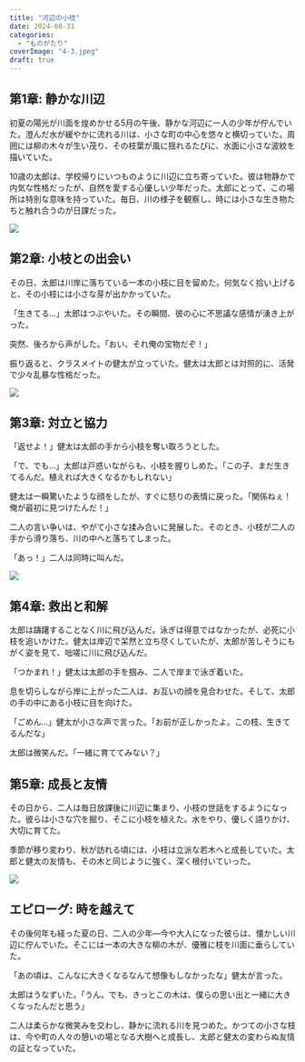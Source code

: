 ```yaml
---
title: "河辺の小枝"
date: 2024-08-31
categories: 
  - "ものがたり"
coverImage: "4-3.jpeg"
draft: true
---
```


## 第1章: 静かな川辺

初夏の陽光が川面を煌めかせる5月の午後、静かな河辺に一人の少年が佇んでいた。澄んだ水が緩やかに流れる川は、小さな町の中心を悠々と横切っていた。周囲には柳の木々が生い茂り、その枝葉が風に揺れるたびに、水面に小さな波紋を描いていた。

10歳の太郎は、学校帰りにいつものように川辺に立ち寄っていた。彼は物静かで内気な性格だったが、自然を愛する心優しい少年だった。太郎にとって、この場所は特別な意味を持っていた。毎日、川の様子を観察し、時には小さな生き物たちと触れ合うのが日課だった。

![](images/1-3-1024x585.jpeg)

## 第2章: 小枝との出会い

その日、太郎は川岸に落ちている一本の小枝に目を留めた。何気なく拾い上げると、その小枝には小さな芽が出かかっていた。

「生きてる...」太郎はつぶやいた。その瞬間、彼の心に不思議な感情が湧き上がった。

突然、後ろから声がした。「おい、それ俺の宝物だぞ！」

振り返ると、クラスメイトの健太が立っていた。健太は太郎とは対照的に、活発で少々乱暴な性格だった。

![](images/2-3-1024x585.jpeg)

## 第3章: 対立と協力

「返せよ！」健太は太郎の手から小枝を奪い取ろうとした。

「で、でも...」太郎は戸惑いながらも、小枝を握りしめた。「この子、まだ生きてるんだ。植えれば大きくなるかもしれない」

健太は一瞬驚いたような顔をしたが、すぐに怒りの表情に戻った。「関係ねぇ！俺が最初に見つけたんだ！」

二人の言い争いは、やがて小さな揉み合いに発展した。そのとき、小枝が二人の手から滑り落ち、川の中へと落ちてしまった。

「あっ！」二人は同時に叫んだ。

![](images/3-3-1024x585.jpeg)

## 第4章: 救出と和解

太郎は躊躇することなく川に飛び込んだ。泳ぎは得意ではなかったが、必死に小枝を追いかけた。健太は岸辺で呆然と立ち尽くしていたが、太郎が苦しそうにもがく姿を見て、咄嗟に川に飛び込んだ。

「つかまれ！」健太は太郎の手を掴み、二人で岸まで泳ぎ着いた。

息を切らしながら岸に上がった二人は、お互いの顔を見合わせた。そして、太郎の手の中にある小枝に目を向けた。

「ごめん...」健太が小さな声で言った。「お前が正しかったよ。この枝、生きてるんだな」

太郎は微笑んだ。「一緒に育ててみない？」

## 第5章: 成長と友情

その日から、二人は毎日放課後に川辺に集まり、小枝の世話をするようになった。彼らは小さな穴を掘り、そこに小枝を植えた。水をやり、優しく語りかけ、大切に育てた。

季節が移り変わり、秋が訪れる頃には、小枝は立派な若木へと成長していた。太郎と健太の友情も、その木と同じように強く、深く根付いていった。

![](images/4-3-1024x585.jpeg)

## エピローグ: 時を越えて

その後何年も経った夏の日、二人の少年―今や大人になった彼らは、懐かしい川辺に佇んでいた。そこには一本の大きな柳の木が、優雅に枝を川面に垂らしていた。

「あの頃は、こんなに大きくなるなんて想像もしなかったな」健太が言った。

太郎はうなずいた。「うん。でも、きっとこの木は、僕らの思い出と一緒に大きくなったんだと思う」

二人は柔らかな微笑みを交わし、静かに流れる川を見つめた。かつての小さな枝は、今や町の人々の憩いの場となる大樹へと成長し、太郎と健太の変わらぬ友情の証となっていた。
